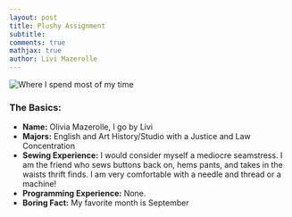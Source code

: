 ```yaml
---
layout: post
title: Plushy Assignment
subtitle: 
comments: true
mathjax: true
author: Livi Mazerolle
---
```

![Where I spend most of my time](https://lpm3-ccbp.github.io/assets/img/Track)
### The Basics:
- **Name:** Olivia Mazerolle, I go by Livi
- **Majors:** English and Art History/Studio with a Justice and Law Concentration 
- **Sewing Experience:** I would consider myself a mediocre seamstress. I am the friend who sews buttons back on, hems pants, and takes in the waists thrift finds. I am very comfortable with a needle and thread or a machine! 
- **Programming Experience:** None.
- **Boring Fact:** My favorite month is September
